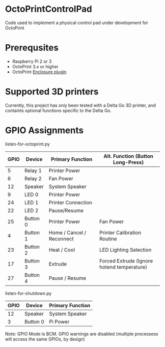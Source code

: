 # OctoPrintControlPad
Code used to implement a physical control pad under development for OctoPrint

# Prerequsites
* Raspberry Pi 2 or 3
* OctoPrint 3.x or higher
* OctoPrint [Enclosure plugin](https://plugins.octoprint.org/plugins/enclosure/)

# Supported 3D printers
Currently, this project has only been tested with a Delta Go 3D printer, and containts optional functions specific to the Delta Go.

# GPIO Assignments
listen-for-octoprint.py

GPIO | Device   | Primary Function          | Alt. Function (Button Long-Press)
---- | -------- | ------------------------- | -------------
5    | Relay 1  | Printer Power             | 
6    | Relay 2  | Fan Power                 | 
12   | Speaker  | System Speaker            | 
9    | LED 0    | Printer Power             | 
24   | LED 1    | Printer Connection        | 
22   | LED 2    | Pause/Resume              | 
25   | Button 0 | Printer Power             | Fan Power
4    | Button 1 | Home / Cancel / Reconnect | Printer Calibration Routine
23   | Button 2 | Heat / Cool               | LED Lighting Selection
17   | Button 3 | Extrude                   | Forced Extrude (Ignore hotend temperature)
27   | Button 4 | Pause / Resume            | 

listen-for-shutdown.py

GPIO | Device   | Primary Function
---- | -------- | ----------------
12   | Speaker  | System Speaker
3    | Button 0 | Pi Power

Note: GPIO Mode is BCM. GPIO warnings are disabled (multiple processess will access the same GPIOs, by design)
